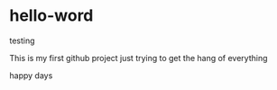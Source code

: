 # hello-word
testing

This is my first github project just trying to get the hang of everything

happy days
